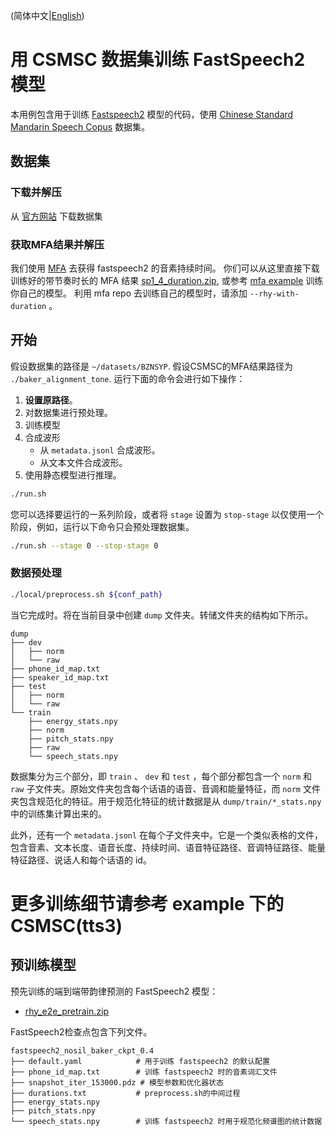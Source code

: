 (简体中文|[English](./README.md))
# 用 CSMSC 数据集训练 FastSpeech2 模型

本用例包含用于训练 [Fastspeech2](https://arxiv.org/abs/2006.04558) 模型的代码，使用 [Chinese Standard Mandarin Speech Copus](https://www.data-baker.com/open_source.html) 数据集。

## 数据集
### 下载并解压
从 [官方网站](https://test.data-baker.com/data/index/TNtts/) 下载数据集

### 获取MFA结果并解压
我们使用 [MFA](https://github.com/MontrealCorpusTools/Montreal-Forced-Aligner) 去获得 fastspeech2 的音素持续时间。
你们可以从这里直接下载训练好的带节奏时长的 MFA 结果 [sp1_4_duration.zip](https://paddlespeech.bj.bcebos.com/Rhy_e2e/sp1_4_duration.zip), 或参考 [mfa example](https://github.com/PaddlePaddle/PaddleSpeech/tree/develop/examples/other/mfa) 训练你自己的模型。
利用 mfa repo 去训练自己的模型时，请添加 `--rhy-with-duration` 。

## 开始
假设数据集的路径是 `~/datasets/BZNSYP`.
假设CSMSC的MFA结果路径为 `./baker_alignment_tone`.
运行下面的命令会进行如下操作：

1. **设置原路径**。
2. 对数据集进行预处理。
3. 训练模型
4. 合成波形
    - 从 `metadata.jsonl` 合成波形。
    - 从文本文件合成波形。
5. 使用静态模型进行推理。
```bash
./run.sh
```
您可以选择要运行的一系列阶段，或者将 `stage` 设置为 `stop-stage` 以仅使用一个阶段，例如，运行以下命令只会预处理数据集。
```bash
./run.sh --stage 0 --stop-stage 0
```
### 数据预处理
```bash
./local/preprocess.sh ${conf_path}
```
当它完成时。将在当前目录中创建 `dump` 文件夹。转储文件夹的结构如下所示。

```text
dump
├── dev
│   ├── norm
│   └── raw
├── phone_id_map.txt
├── speaker_id_map.txt
├── test
│   ├── norm
│   └── raw
└── train
    ├── energy_stats.npy
    ├── norm
    ├── pitch_stats.npy
    ├── raw
    └── speech_stats.npy
```

数据集分为三个部分，即 `train` 、 `dev` 和 `test` ，每个部分都包含一个 `norm` 和 `raw` 子文件夹。原始文件夹包含每个话语的语音、音调和能量特征，而 `norm` 文件夹包含规范化的特征。用于规范化特征的统计数据是从 `dump/train/*_stats.npy` 中的训练集计算出来的。

此外，还有一个 `metadata.jsonl` 在每个子文件夹中。它是一个类似表格的文件，包含音素、文本长度、语音长度、持续时间、语音特征路径、音调特征路径、能量特征路径、说话人和每个话语的 id。

# 更多训练细节请参考 example 下的 CSMSC(tts3)

## 预训练模型
预先训练的端到端带韵律预测的 FastSpeech2 模型：
- [rhy_e2e_pretrain.zip](https://paddlespeech.bj.bcebos.com/Rhy_e2e/rhy_e2e_pretrain.zip)

FastSpeech2检查点包含下列文件。
```text
fastspeech2_nosil_baker_ckpt_0.4
├── default.yaml            # 用于训练 fastspeech2 的默认配置
├── phone_id_map.txt        # 训练 fastspeech2 时的音素词汇文件
├── snapshot_iter_153000.pdz # 模型参数和优化器状态
├── durations.txt           # preprocess.sh的中间过程
├── energy_stats.npy
├── pitch_stats.npy
└── speech_stats.npy        # 训练 fastspeech2 时用于规范化频谱图的统计数据